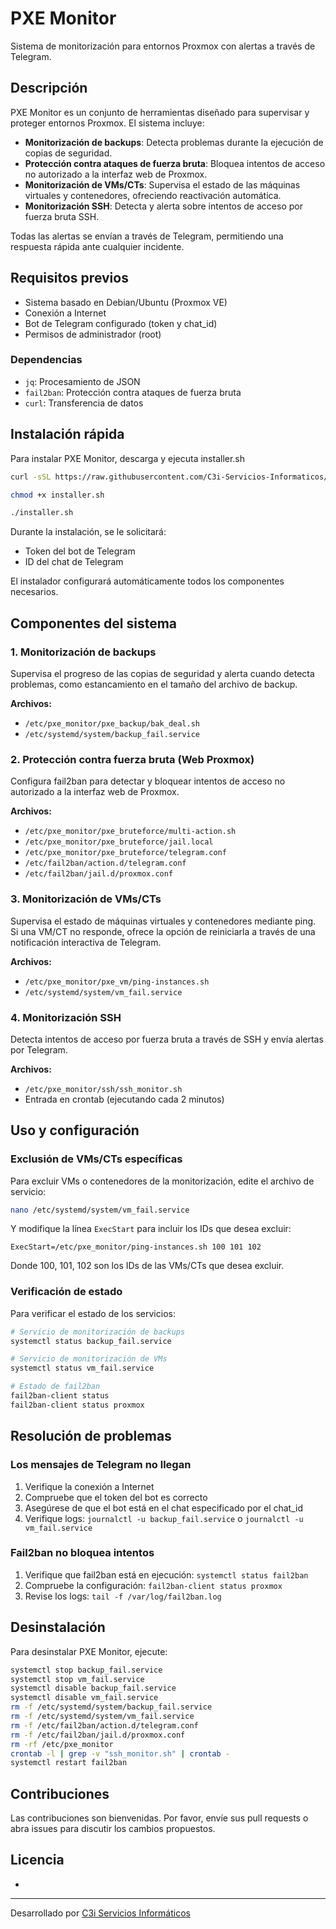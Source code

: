# PXE Monitor

Sistema de monitorización para entornos Proxmox con alertas a través de Telegram.

## Descripción

PXE Monitor es un conjunto de herramientas diseñado para supervisar y proteger entornos Proxmox. El sistema incluye:

- **Monitorización de backups**: Detecta problemas durante la ejecución de copias de seguridad.
- **Protección contra ataques de fuerza bruta**: Bloquea intentos de acceso no autorizado a la interfaz web de Proxmox.
- **Monitorización de VMs/CTs**: Supervisa el estado de las máquinas virtuales y contenedores, ofreciendo reactivación automática.
- **Monitorización SSH**: Detecta y alerta sobre intentos de acceso por fuerza bruta SSH.

Todas las alertas se envían a través de Telegram, permitiendo una respuesta rápida ante cualquier incidente.

## Requisitos previos

- Sistema basado en Debian/Ubuntu (Proxmox VE)
- Conexión a Internet
- Bot de Telegram configurado (token y chat_id)
- Permisos de administrador (root)

### Dependencias

- `jq`: Procesamiento de JSON
- `fail2ban`: Protección contra ataques de fuerza bruta
- `curl`: Transferencia de datos

## Instalación rápida

Para instalar PXE Monitor, descarga y ejecuta installer.sh

```bash
curl -sSL https://raw.githubusercontent.com/C3i-Servicios-Informaticos/pxe_monitor/main/installer.sh -o installer.sh

chmod +x installer.sh

./installer.sh
```

Durante la instalación, se le solicitará:
- Token del bot de Telegram
- ID del chat de Telegram

El instalador configurará automáticamente todos los componentes necesarios.

## Componentes del sistema

### 1. Monitorización de backups

Supervisa el progreso de las copias de seguridad y alerta cuando detecta problemas, como estancamiento en el tamaño del archivo de backup.

**Archivos:**
- `/etc/pxe_monitor/pxe_backup/bak_deal.sh`
- `/etc/systemd/system/backup_fail.service`

### 2. Protección contra fuerza bruta (Web Proxmox)

Configura fail2ban para detectar y bloquear intentos de acceso no autorizado a la interfaz web de Proxmox.

**Archivos:**
- `/etc/pxe_monitor/pxe_bruteforce/multi-action.sh`
- `/etc/pxe_monitor/pxe_bruteforce/jail.local`
- `/etc/pxe_monitor/pxe_bruteforce/telegram.conf`
- `/etc/fail2ban/action.d/telegram.conf`
- `/etc/fail2ban/jail.d/proxmox.conf`

### 3. Monitorización de VMs/CTs

Supervisa el estado de máquinas virtuales y contenedores mediante ping. Si una VM/CT no responde, ofrece la opción de reiniciarla a través de una notificación interactiva de Telegram.

**Archivos:**
- `/etc/pxe_monitor/pxe_vm/ping-instances.sh`
- `/etc/systemd/system/vm_fail.service`

### 4. Monitorización SSH

Detecta intentos de acceso por fuerza bruta a través de SSH y envía alertas por Telegram.

**Archivos:**
- `/etc/pxe_monitor/ssh/ssh_monitor.sh`
- Entrada en crontab (ejecutando cada 2 minutos)

## Uso y configuración

### Exclusión de VMs/CTs específicas

Para excluir VMs o contenedores de la monitorización, edite el archivo de servicio:

```bash
nano /etc/systemd/system/vm_fail.service
```

Y modifique la línea `ExecStart` para incluir los IDs que desea excluir:

```
ExecStart=/etc/pxe_monitor/ping-instances.sh 100 101 102
```

Donde 100, 101, 102 son los IDs de las VMs/CTs que desea excluir.

### Verificación de estado

Para verificar el estado de los servicios:

```bash
# Servicio de monitorización de backups
systemctl status backup_fail.service

# Servicio de monitorización de VMs
systemctl status vm_fail.service

# Estado de fail2ban
fail2ban-client status
fail2ban-client status proxmox
```

## Resolución de problemas

### Los mensajes de Telegram no llegan

1. Verifique la conexión a Internet
2. Compruebe que el token del bot es correcto
3. Asegúrese de que el bot está en el chat especificado por el chat_id
4. Verifique logs: `journalctl -u backup_fail.service` o `journalctl -u vm_fail.service`

### Fail2ban no bloquea intentos

1. Verifique que fail2ban está en ejecución: `systemctl status fail2ban`
2. Compruebe la configuración: `fail2ban-client status proxmox`
3. Revise los logs: `tail -f /var/log/fail2ban.log`

## Desinstalación

Para desinstalar PXE Monitor, ejecute:

```bash
systemctl stop backup_fail.service
systemctl stop vm_fail.service
systemctl disable backup_fail.service
systemctl disable vm_fail.service
rm -f /etc/systemd/system/backup_fail.service
rm -f /etc/systemd/system/vm_fail.service
rm -f /etc/fail2ban/action.d/telegram.conf
rm -f /etc/fail2ban/jail.d/proxmox.conf
rm -rf /etc/pxe_monitor
crontab -l | grep -v "ssh_monitor.sh" | crontab -
systemctl restart fail2ban
```

## Contribuciones

Las contribuciones son bienvenidas. Por favor, envíe sus pull requests o abra issues para discutir los cambios propuestos.

## Licencia

-

---

Desarrollado por [C3i Servicios Informáticos](https://github.com/C3i-Servicios-Informaticos)
